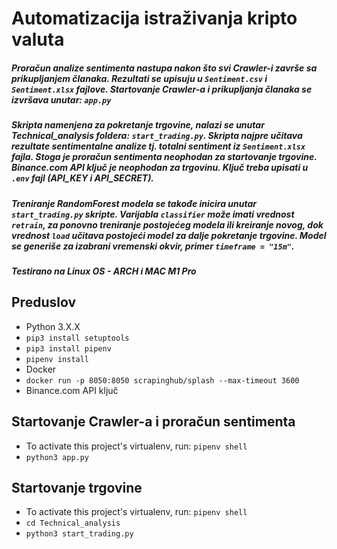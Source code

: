 # Automatizacija istraživanja kripto valuta

##### Proračun analize sentimenta nastupa nakon što svi Crawler-i završe sa prikupljanjem članaka. Rezultati se upisuju u `Sentiment.csv` i `Sentiment.xlsx` fajlove. Startovanje Crawler-a i prikupljanja članaka se izvršava unutar: `app.py`

##### Skripta namenjena za pokretanje trgovine, nalazi se unutar Technical_analysis foldera: `start_trading.py`. Skripta najpre učitava rezultate sentimentalne analize tj. totalni sentiment iz `Sentiment.xlsx` fajla. Stoga je proračun sentimenta neophodan za startovanje trgovine. Binance.com API ključ je neophodan za trgovinu. Ključ treba upisati u `.env` fajl (API_KEY i API_SECRET).

##### Treniranje RandomForest modela se takođe inicira unutar `start_trading.py` skripte. Varijabla `classifier` može imati vrednost `retrain`, za ponovno treniranje postojećeg modela ili kreiranje novog, dok vrednost `load` učitava postojeći model za dalje pokretanje trgovine. Model se generiše za izabrani vremenski okvir, primer `timeframe = "15m"`.

##### Testirano na Linux OS - ARCH i MAC M1 Pro

## Preduslov
- Python 3.X.X
- `pip3 install setuptools`
- `pip3 install pipenv`
- `pipenv install`
- Docker
- `docker run -p 8050:8050 scrapinghub/splash --max-timeout 3600`
- Binance.com API ključ

## Startovanje Crawler-a i proračun sentimenta
- To activate this project's virtualenv, run: `pipenv shell`
- `python3 app.py`

## Startovanje trgovine
- To activate this project's virtualenv, run: `pipenv shell`
- `cd Technical_analysis`
- `python3 start_trading.py`
